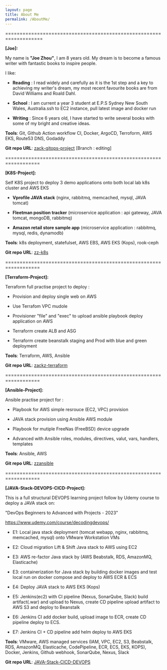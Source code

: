 ```yaml
---
layout: page
title: About Me
permalink: /AboutMe/
---
```


===================================================================

<b>[Joe]: </b>

My name is <b>"Joe Zhou"</b>, I am 8 years old. My dream is to become a famous writer with fantastic books to inspire people. 



I like: 

- <b>Reading</b> : I read widely and carefully as it is the 1st step and a key to achieving my writer's dream, my most recent favourite books are from David Williams and Roald Dahl.

- <b>School</b> : I am current a year 3 student at E.P.S Sydney New South Wales, Australia.ssh to EC2 instance, pull latest image and docker run

- <b>Writing</b> : Since 6 years old, I have started to write several books with some of my bright and creative ideas. 








<b>Tools</b>:  Git, Github Action workflow CI, Docker, ArgoCD, Terroform, AWS EKS, Route53 DNS, Godaddy

<b>Git repo URL</b>: [zack-gitops-project](https://github.com/ZackZhouHB/zack-gitops-project)  [Branch : editing]

==================================================================

<b>[K8S-Project]:</b>

Self K8S project to deploy 3 demo applications onto both local lab k8s cluster and AWS EKS

- <b>Vprofile JAVA stack</b> (nginx, rabbitmq, memcached, mysql, JAVA tomcat)

- <b>Fleetman position tracker</b> (microservice application : api gateway, JAVA tomcat, mongoDB, rabbitmq)

- <b>Amazon retail store sample app</b> (microservice application : rabbitmq, mysql, redis, dynamodb) 

<b>Tools</b>:  k8s deployment, statefulset, AWS EBS, AWS EKS (Kops), rook-ceph

<b>Git repo URL</b>: [zz-k8s](https://github.com/ZackZhouHB/zz-k8s)

==================================================================


<b>[Terraform-Project]:</b>

Terraform full practise project to deploy :

- Provision and deploy single web on AWS

- Use Terrafom VPC mudole

- Provisioner "file" and "exec" to upload ansible playbook deploy application on AWS

- Terraform create ALB and ASG

- Terraform create beanstalk staging and Prod with blue and green deployment

<b>Tools</b>: Terraform, AWS, Ansible 

<b>Git repo URL</b>: [zackz-terraform](https://github.com/ZackZhouHB/zackz-terraform)


==================================================================

<b>[Ansible-Project]:</b>

Ansible practise project for :

- Playbook for AWS simple resrouce (EC2, VPC) provision

- JAVA stack provision using Ansible AWS module

- Playbook for mutiple FreeNas (FreeBSD) device upgrade

- Advanced with Ansible roles, modules, directives, valut, vars, handlers, templates  

<b>Tools</b>: Ansible, AWS 

<b>Git repo URL</b>: [zzansible](https://github.com/ZackZhouHB/zzansible)

==================================================================

<b>[JAVA-Stack-DEVOPS-CICD-Project]:</b>

This is a full structural DEVOPS learning project follow by Udemy course to deploy a JAVA stack on:

"DevOps Beginners to Advanced with Projects - 2023"

https://www.udemy.com/course/decodingdevops/

- E1: Local java stack deployment (tomcat webapp, nginx, rabbitmq, memcached, mysql) onto VMware Workstation VMs 

- E2:  Cloud migration Lift & Shift Java stack to AWS using EC2

- E3:  AWS re-factor Java stack by (AWS Beabstalk, RDS, AmazonMQ, Elasticache)

- E3:  containerization for Java stack by building docker images and test local run on docker compose and deploy to AWS ECR & ECS

- E4:  Deploy JAVA stack to AWS EKS (Kops)

- E5:  Jenkins(ec2) with CI pipeline (Nexus, SonarQube, Slack) build artifact(.war) and upload to Nexus, create CD pipeline upload artifact to AWS S3 and deploy to Beanstalk 

- E6:  Jenkins CI add docker build, upload image to ECR, create CD pipeline deploy to ECS.

- E7:  Jenkins CI + CD pipeline add helm deploy to AWS EKS

<b>Tools</b>: VMware, AWS managed services (IAM, VPC, EC2, S3, Beabstalk, RDS, AmazonMQ, Elasticache, CodePipeline, ECR, ECS, EKS, KOPS), Docker, Jenkins, Github webhook, SonarQube, Nexus, Slack  

<b>Git repo URL</b>: [JAVA-Stack-CICD-DEVOPS](https://github.com/ZackZhouHB/redo20git)
